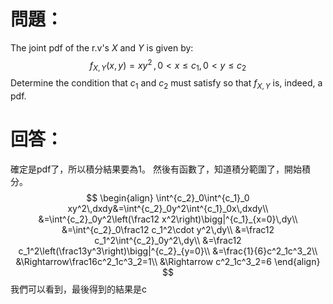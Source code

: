 # 問題：
The joint pdf of the r.v's $X$ and $Y$ is given by:
$$
f_{X,Y}(x,y)=xy^2\,,\,0<x\leq c_1,\,0<y\leq c_2
$$
Determine the condition that $c_1$ and $c_2$ must satisfy so that $f_{X,Y}$ is, indeed, a pdf.
# 回答：
確定是pdf了，所以積分結果要為1。
然後有函數了，知道積分範圍了，開始積分。
$$
\begin{align}
\int^{c_2}_0\int^{c_1}_0 xy^2\,dxdy&=\int^{c_2}_0y^2\int^{c_1}_0x\,dxdy\\
&=\int^{c_2}_0y^2\left(\frac12 x^2\right)\bigg|^{c_1}_{x=0}\,dy\\
&=\int^{c_2}_0\frac12 c_1^2\cdot y^2\,dy\\
&=\frac12 c_1^2\int^{c_2}_0y^2\,dy\\
&=\frac12 c_1^2\left(\frac13y^3\right)\bigg|^{c_2}_{y=0}\\
&=\frac{1}{6}c^2_1c^3_2\\
&\Rightarrow\frac16c^2_1c^3_2=1\\
&\Rightarrow c^2_1c^3_2=6
\end{align}
$$
我們可以看到，最後得到的結果是c